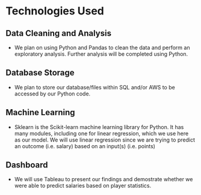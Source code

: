 # Technologies Used

## Data Cleaning and Analysis
* We plan on using Python and Pandas to clean the data and perform an exploratory analysis. Further analysis will be completed using Python.

## Database Storage
* We plan to store our database/files within SQL and/or AWS to be accessed by our Python code.

## Machine Learning
* Sklearn is the Scikit-learn machine learning library for Python. It has many modules, including one for linear regression, which we use here as our model. We will use linear regression since we are trying to predict an outcome (i.e. salary) based on an input(s) (i.e. points)

## Dashboard
* We will use Tableau to present our findings and demostrate whether we were able to predict salaries based on player statistics. 
